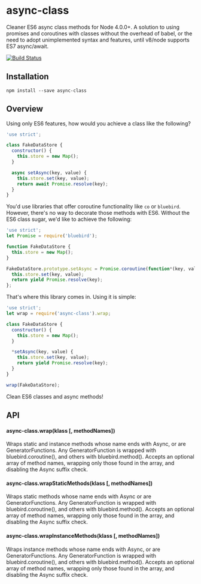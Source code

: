 # async-class

Cleaner ES6 async class methods for Node 4.0.0+. A solution to using promises
and coroutines with classes without the overhead of babel, or the need to adopt
unimplemented syntax and features, until v8/node supports ES7 async/await.

[![Build Status](https://travis-ci.org/danielstjules/async-class.svg?branch=master)](https://travis-ci.org/danielstjules/async-class)

## Installation

```
npm install --save async-class
```

## Overview

Using only ES6 features, how would you achieve a class like the following?

``` javascript
'use strict';

class FakeDataStore {
  constructor() {
    this.store = new Map();
  }

  async setAsync(key, value) {
    this.store.set(key, value);
    return await Promise.resolve(key);
  }
}
```

You'd use libraries that offer coroutine functionality like `co` or `bluebird`.
However, there's no way to decorate those methods with ES6. Without the ES6
class sugar, we'd like to achieve the following:

``` javascript
'use strict';
let Promise = require('bluebird');

function FakeDataStore {
  this.store = new Map();
}

FakeDataStore.prototype.setAsync = Promise.coroutine(function*(key, value) {
  this.store.set(key, value);
  return yield Promise.resolve(key);
};
```

That's where this library comes in. Using it is simple:

``` javascript
'use strict';
let wrap = require('async-class').wrap;

class FakeDataStore {
  constructor() {
    this.store = new Map();
  }

  *setAsync(key, value) {
    this.store.set(key, value);
    return yield Promise.resolve(key);
  }
}

wrap(FakeDataStore);
```

Clean ES6 classes and async methods!

## API

#### async-class.wrap(klass [, methodNames])

Wraps static and instance methods whose name ends with Async, or are
GeneratorFunctions. Any GeneratorFunction is wrapped with
bluebird.coroutine(), and others with bluebird.method(). Accepts an optional
array of method names, wrapping only those found in the array, and disabling
the Async suffix check.

#### async-class.wrapStaticMethods(klass [, methodNames])

Wraps static methods whose name ends with Async or are GeneratorFunctions.
Any GeneratorFunction is wrapped with bluebird.coroutine(), and others with
bluebird.method(). Accepts an optional array of method names, wrapping only
those found in the array, and disabling the Async suffix check.

#### async-class.wrapInstanceMethods(klass [, methodNames])

Wraps instance methods whose name ends with Async, or are GeneratorFunctions.
Any GeneratorFunction is wrapped with bluebird.coroutine(), and others with
bluebird.method(). Accepts an optional array of method names, wrapping only
those found in the array, and disabling the Async suffix check.

